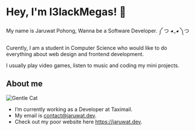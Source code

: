 # Hey, I'm l3lackMegas! 👋

My name is Jaruwat Pohong, Wanna be a Software Developer. ༼ つ ◕_◕ ༽つ

Curently, I am a student in Computer Science who would like to do everything about web design and frontend development.

I usually play video games, listen to music and coding my mini projects.

## About me

![Gentle Cat](https://cdn.discordapp.com/attachments/763741870936293426/872741575288053790/2Q.png)

- I’m currently working as a Developer at Taximail.
- My email is contact@jaruwat.dev.
- Check out my poor website here https://jaruwat.dev.
